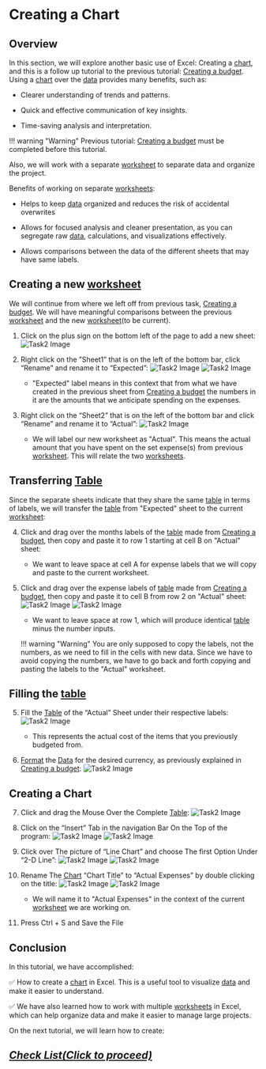 # Creating a Chart

## Overview

In this section, we will explore another basic use of Excel: Creating a [chart](Glossary.md), and this is a follow up tutorial to the previous tutorial: [Creating a budget](Task1.md). Using a [chart](Glossary.md) over the [data](Glossary.md) provides many benefits, such as:

* Clearer understanding of trends and patterns.

* Quick and effective communication of key insights.

* Time-saving analysis and interpretation.

!!! warning "Warning"
    <i class="fas fa-exclamation-triangle"></i> Previous tutorial: [Creating a budget](Task1.md) must be completed before this tutorial.



Also, we will work with a separate [worksheet](Glossary.md) to separate data and organize the project. 

Benefits of working on separate [worksheets](Glossary.md):

* Helps to keep [data](Glossary.md) organized and reduces the risk of accidental overwrites

* Allows for focused analysis and cleaner presentation, as you can segregate raw [data](Glossary.md), calculations, and visualizations effectively.

* Allows comparisons between the data of the different sheets that may have same labels.
## Creating a new [worksheet](Glossary.md)

We will continue from where we left off from previous task, [Creating a budget](Task1.md). We will have meaningful comparisons between the previous [worksheet](Glossary.md) and the new [worksheet](Glossary.md)(to be current). 


1. Click on the plus sign on the bottom left of the page to add a new sheet:
![Task2 Image](Assets/Task2/Task2_1.png)

2. Right click on the ”Sheet1” that is on the left of the bottom bar, click “Rename” and rename it to “Expected”:
![Task2 Image](Assets/Task2/Task2_2A.png)
![Task2 Image](Assets/Task2/Task2_2B.png)
    * "Expected" label means in this context that from what we have created in the previous sheet from [Creating a budget](Task1.md) the numbers in it are the amounts that we anticipate spending on the expenses.

3. Right click on the “Sheet2” that is on the left of the bottom bar and click “Rename” and rename it to “Actual”:
![Task2 Image](Assets/Task2/Task2_3.png)  
    * We will label our new worksheet as "Actual". This means the actual amount that you have spent on the set expense(s) from previous [worksheet](Glossary.md). This will relate the two [worksheets](Glossary.md).

## Transferring [Table](Glossary.md)

Since the separate sheets indicate that they share the same [table](Glossary.md) in terms of labels, we will transfer the [table](Glossary.md) from "Expected" sheet to the current [worksheet](Glossary.md):

4. Click and drag over the months labels of the [table](Glossary.md) made from [Creating a budget](Task1.md), then copy and paste it to row 1 starting at cell B on "Actual" sheet:
    * We want to leave space at cell A for expense labels that we will copy and paste to the current worksheet.

4. Click and drag over the expense labels of [table](Glossary.md) made from [Creating a budget](Task1.md), then copy and paste it to cell B from row 2 on "Actual" sheet:
   ![Task2 Image](Assets/Task2/Task2_4.png)
   ![Task2 Image](Assets/Task2/Task2_4B.png)
   * We want to leave space at row 1, which will produce identical [table](Glossary.md) minus the number inputs.

    !!! warning "Warning"
        <i class="fas fa-exclamation-triangle"></i> 
        You are only supposed to copy the labels, not the numbers, as we need to fill in the cells with new data.
        Since we have to avoid copying the numbers, we have to go back and forth copying and pasting the labels to the "Actual" worksheet.



## Filling the [table](Glossary.md)

5. Fill the [Table](Glossary.md) of the “Actual” Sheet  under their respective labels:
![Task2 Image](Assets/Task2/Task2_5.png)  
    * This represents the actual cost of the items that you previously budgeted from.


6. [Format](Glossary.md) the [Data](Glossary.md) for the desired currency, as previously explained in [Creating a budget](Task1.md):
![Task2 Image](Assets/Task2/Task2_6.png)  

## Creating a Chart
7. Click and drag the Mouse Over the Complete [Table](Glossary.md):
![Task2 Image](Assets/Task2/Task2_7.png)

8. Click on the “Insert” Tab in the navigation Bar On the Top of the program:
![Task2 Image](Assets/Task2/Task2_8.png)
![Task2 Image](Assets/Task2/Task2_8B.png)

9. Click over The picture of “Line Chart” and choose The first Option Under “2-D Line”:
![Task2 Image](Assets/Task2/Task2_9A.png)
![Task2 Image](Assets/Task2/Task2_9B.png)

10. Rename The [Chart](Glossary.md) “Chart Title” to “Actual Expenses” by double clicking on the title: 
![Task2 Image](Assets/Task2/Task2_10.png)
![Task2 Image](Assets/Task2/Task2_10B.png)
    * We will name it to "Actual Expenses" in the context of the current [worksheet](Glossary.md) we are working on.

11. Press Ctrl + S and Save the File
    
## Conclusion

In this tutorial, we have accomplished:

 :white_check_mark: How to create a [chart](Glossary.md) in Excel. This is a useful tool to visualize [data](Glossary.md) and make it easier to understand. 
 
 :white_check_mark: We have also learned how to work with multiple [worksheets](Glossary.md) in Excel, which can help organize data and make it easier to manage large projects.




On the next tutorial, we will learn how to create: 
## [_Check List(Click to proceed)_](Task3.md)
